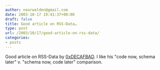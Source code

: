 ```yaml
---
author: nearwalden@gmail.com
date: 2003-10-17 19:41:37+00:00
draft: false
title: Good article on RSS-Data…
type: post
url: /2003/10/17/good-article-on-rss-data/
categories:
- posts
---
```


Good article on RSS-Data by [0xDECAFBAD](//www.decafbad.com/blog/tech/rss_data_and_schema.html').  I like his "code now, schema later" v. "schema now, code later" comparison.




